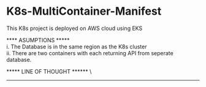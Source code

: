 # K8s-MultiContainer-Manifest
This K8s project is deployed on AWS cloud using EKS

**** ASUMPTIONS ***** \
i. The Database is in the same region as the K8s cluster \
ii. There are two containers with each returning API from seperate database.


***** LINE OF THOUGHT ****** \
****************************


